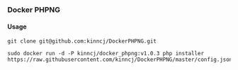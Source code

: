 ### Docker PHPNG

#### Usage

```
git clone git@github.com:kinncj/DockerPHPNG.git

sudo docker run -d -P kinncj/docker_phpng:v1.0.3 php installer https://raw.githubusercontent.com/kinncj/DockerPHPNG/master/config.json
```
